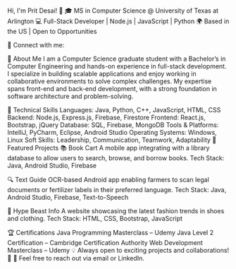 Hi, I'm Prit Desai! 👋
🎓 MS in Computer Science @ University of Texas at Arlington
💻 Full-Stack Developer | Node.js | JavaScript | Python
🌍 Based in the US | Open to Opportunities

🔗 Connect with me:




🚀 About Me
I am a Computer Science graduate student with a Bachelor’s in Computer Engineering and hands-on experience in full-stack development. I specialize in building scalable applications and enjoy working in collaborative environments to solve complex challenges. My expertise spans front-end and back-end development, with a strong foundation in software architecture and problem-solving.

🔧 Technical Skills
Languages: Java, Python, C++, JavaScript, HTML, CSS
Backend: Node.js, Express.js, Firebase, Firestore
Frontend: React.js, Bootstrap, jQuery
Database: SQL, Firebase, MongoDB
Tools & Platforms: IntelliJ, PyCharm, Eclipse, Android Studio
Operating Systems: Windows, Linux
Soft Skills: Leadership, Communication, Teamwork, Adaptability
📌 Featured Projects
📚 Book Cart
A mobile app integrating with a library database to allow users to search, browse, and borrow books.
Tech Stack: Java, Android Studio, Firebase

🔍 Text Guide
OCR-based Android app enabling farmers to scan legal documents or fertilizer labels in their preferred language.
Tech Stack: Java, Android Studio, Firebase, Text-to-Speech

👟 Hype Beast Info
A website showcasing the latest fashion trends in shoes and clothing.
Tech Stack: HTML, CSS, Bootstrap, JavaScript

🏆 Certifications
Java Programming Masterclass – Udemy
Java Level 2 Certification – Cambridge Certification Authority
Web Development Masterclass – Udemy
💡 Always open to exciting projects and collaborations! 🚀
📩 Feel free to reach out via email or LinkedIn.
